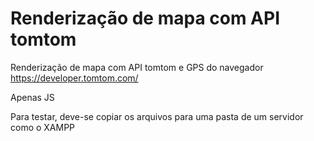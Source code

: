 # Renderização de mapa com API tomtom
Renderização de mapa com API tomtom e GPS do navegador
https://developer.tomtom.com/

Apenas JS

Para testar, deve-se copiar os arquivos para uma pasta de um servidor como o XAMPP
